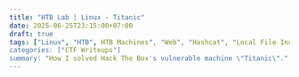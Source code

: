 ```yaml
---
title: "HTB Lab | Linux - Titanic"
date: 2025-06-25T23:15:00+07:00
draft: true
tags: ["Linux", "HTB", HTB Machines", "Web", "Hashcat", "Local File Inclusion", "ImageMagick"]
categories: ["CTF Writeups"]
summary: "How I solved Hack The Box's vulnerable machine \"Titanic\"."
---
```

